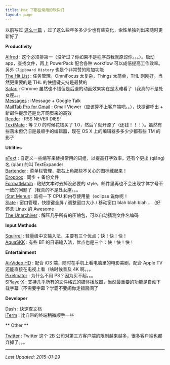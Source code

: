 ```yaml
---
title: Mac 下那些常用的软件们
layout: page
---
```


以前写过 [这么一篇](/2011/08/24/the-great-softwares-on-mac.html) ，过了这么些年多多少少也有些变化，索性单独列出来随时更新好了

**Productivity**

[Alfred](http://www.alfredapp.com) : 这个必须排第一（没听过？你如果不是程序员我就原谅你。。。）。启动 app，查找文件，再上 PowerPack 配合各种 workflow 可以成倍提高工作效率。另外 `Clipboard History` 也是个非常赞的附加功能  
[The Hit List](http://www.karelia.com/products/the-hit-list/mac.html) : 任务管理。OmniFocus 太复杂，Things 太简单，THL 刚刚好。当然更重要的是 THL 的快捷键支持是最赞的   
[Safari](https://www.apple.com/safari/) : Chrome 虽然也不错但是后退的动画效果实在是太难看了（我真的不是处女座。。。  
[Messages](http://www.apple.com/osx/apps/#messages) : iMessage + Google Talk  
[MailTab Pro for Gmail](https://itunes.apple.com/us/app/mailtab-pro-for-gmail/id430252530?mt=12) : Gmail Viewer（应该算不上客户端吧。。），快捷键呼出 + 新邮件提示还是比开网页来的高效  
[Reeder](http://reederapp.com) : RSS NEVER DIES!  
[TextMate](https://github.com/textmate/textmate) : 等 2.0 的时候花钱买了 1.0，然后丫就开源了（还钱！！！）。虽然有些落末但仍旧是最顺手的编辑器，现在 OS X 上的编辑器多多少少都有些 TM 的影子  

**Utilities**

[aText](https://www.trankynam.com/atext/) : 自定义一些缩写来替换常用的词组，以提高打字效率。还有个更出 (qiǎng) 名 (qián) 的叫 TextExpander  
[Bartender](http://www.macbartender.com) : 菜单栏管理，把右上角那些不关心的图标藏起来！  
[Dropbox](http://www.dropbox.com) : 同步 + 备份文件  
[FormatMatch](https://itunes.apple.com/jp/app/formatmatch/id445211988?mt=12) : 粘贴文本时去掉没必要的 style，邮件里再也不会出现字体字号不一致的问题了（我真的不是处女座。。。  
[iStat Menus](http://bjango.com/mac/istatmenus/) : 监视一下 CPU 和内存使用量（eclipse 说你呢！  
[Slate](https://github.com/jigish/slate) : 窗口管理，快捷键全屏 / 调整窗口大小 / 移动窗口 blah blah blah ...（好怀念 Linux 的 Awesome  
[The Unarchiver](http://wakaba.c3.cx/s/apps/unarchiver.html) : 解压几乎所有的压缩包，可以自动猜测文件名编码  

**Input Methods**

[Squirrel](https://code.google.com/p/rimeime/wiki/Downloads?tm=2) : 轻量级中文输入法，主要有三个优点：快！快！快！  
[AquaSKK](https://github.com/codefirst/aquaskk/releases) : 有些 BT 的日语输入法，优点也是三个：快！快！快！  

**Entertainment**

[AirVideo HD](http://www.inmethod.com/airvideohd/index.html) : 配合 iOS 端，随时在手机上看电脑里的电影美剧，配合 Apple TV 还能直接在电视上看（啥时候普及 4K 啊。。。  
[Pixelmator](http://www.pixelmator.com) : 为什么不用 PS？因为买不起。。。  
[SPlayerX](https://itunes.apple.com/app/splayerx/id414675434) : 支持几乎所有的文件格式的媒体播放器，当然最重要的功能是自动下载字幕（不需要字幕？学霸不要闹你走错房间了  

**Developer**

[Dash](http://kapeli.com/dash) : 快速查文档  
[iTerm](http://iterm2.com) : 比自带的终端稍微顺手一些  

** Other **

[Twitter](https://itunes.apple.com/us/app/twitter/id409789998?mt=12) : Twitter 这个 2B 公司对第三方客户端的限制越来越多，很多客户端也都弃掉了。。。  

---
_Last Updated: 2015-01-29_